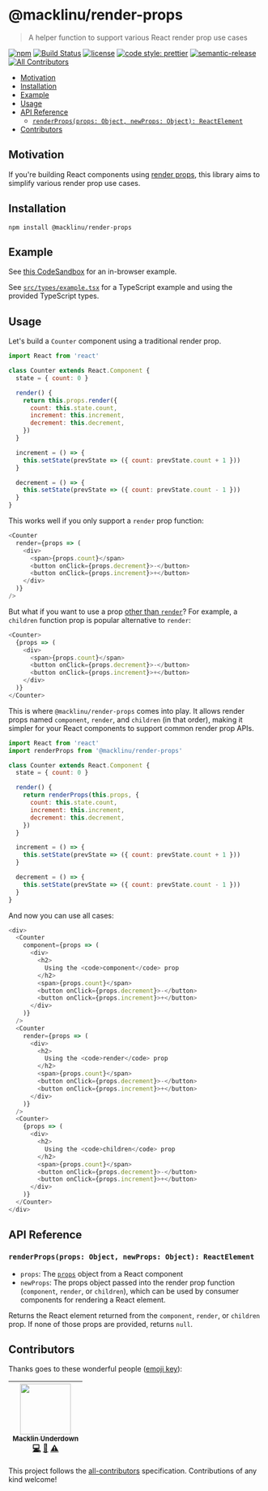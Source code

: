 # @macklinu/render-props

> A helper function to support various React render prop use cases

[![npm](https://img.shields.io/npm/v/@macklinu/render-props.svg)](https://npm.im/@macklinu/render-props)
[![Build Status](https://travis-ci.org/macklinu/render-props.svg?branch=master)](https://travis-ci.org/macklinu/render-props)
[![license](https://img.shields.io/github/license/macklinu/render-props.svg)](https://github.com/macklinu/render-props/blob/master/LICENSE)
[![code style: prettier](https://img.shields.io/badge/code_style-prettier-ff69b4.svg)](https://github.com/prettier/prettier)
[![semantic-release](https://img.shields.io/badge/%20%20%F0%9F%93%A6%F0%9F%9A%80-semantic--release-e10079.svg)](https://github.com/semantic-release/semantic-release)
[![All Contributors](https://img.shields.io/badge/all_contributors-1-orange.svg?style=flat-square)](#contributors)

<!-- START doctoc generated TOC please keep comment here to allow auto update -->

<!-- DON'T EDIT THIS SECTION, INSTEAD RE-RUN doctoc TO UPDATE -->

<!-- DON'T EDIT THIS SECTION, INSTEAD RE-RUN doctoc TO UPDATE -->

* [Motivation](#motivation)
* [Installation](#installation)
* [Example](#example)
* [Usage](#usage)
* [API Reference](#api-reference)
  * [`renderProps(props: Object, newProps: Object): ReactElement`](#renderpropsprops-object-newprops-object-reactelement)
* [Contributors](#contributors)

<!-- END doctoc generated TOC please keep comment here to allow auto update -->

## Motivation

If you're building React components using [render props](https://reactjs.org/docs/render-props.html), this library aims to simplify various render prop use cases.

## Installation

```
npm install @macklinu/render-props
```

## Example

See [this CodeSandbox](https://codesandbox.io/s/zw08xmk5yl) for an in-browser example.

See [`src/types/example.tsx`]() for a TypeScript example and using the provided TypeScript types.

## Usage

Let's build a `Counter` component using a traditional render prop.

```js
import React from 'react'

class Counter extends React.Component {
  state = { count: 0 }

  render() {
    return this.props.render({
      count: this.state.count,
      increment: this.increment,
      decrement: this.decrement,
    })
  }

  increment = () => {
    this.setState(prevState => ({ count: prevState.count + 1 }))
  }

  decrement = () => {
    this.setState(prevState => ({ count: prevState.count - 1 }))
  }
}
```

This works well if you only support a `render` prop function:

```js
<Counter
  render={props => (
    <div>
      <span>{props.count}</span>
      <button onClick={props.decrement}>-</button>
      <button onClick={props.increment}>+</button>
    </div>
  )}
/>
```

But what if you want to use a prop [other than `render`](https://reactjs.org/docs/render-props.html#using-props-other-than-render)? For example, a `children` function prop is popular alternative to `render`:

```js
<Counter>
  {props => (
    <div>
      <span>{props.count}</span>
      <button onClick={props.decrement}>-</button>
      <button onClick={props.increment}>+</button>
    </div>
  )}
</Counter>
```

This is where `@macklinu/render-props` comes into play. It allows render props named `component`, `render`, and `children` (in that order), making it simpler for your React components to support common render prop APIs.

```js
import React from 'react'
import renderProps from '@macklinu/render-props'

class Counter extends React.Component {
  state = { count: 0 }

  render() {
    return renderProps(this.props, {
      count: this.state.count,
      increment: this.increment,
      decrement: this.decrement,
    })
  }

  increment = () => {
    this.setState(prevState => ({ count: prevState.count + 1 }))
  }

  decrement = () => {
    this.setState(prevState => ({ count: prevState.count - 1 }))
  }
}
```

And now you can use all cases:

```js
<div>
  <Counter
    component={props => (
      <div>
        <h2>
          Using the <code>component</code> prop
        </h2>
        <span>{props.count}</span>
        <button onClick={props.decrement}>-</button>
        <button onClick={props.increment}>+</button>
      </div>
    )}
  />
  <Counter
    render={props => (
      <div>
        <h2>
          Using the <code>render</code> prop
        </h2>
        <span>{props.count}</span>
        <button onClick={props.decrement}>-</button>
        <button onClick={props.increment}>+</button>
      </div>
    )}
  />
  <Counter>
    {props => (
      <div>
        <h2>
          Using the <code>children</code> prop
        </h2>
        <span>{props.count}</span>
        <button onClick={props.decrement}>-</button>
        <button onClick={props.increment}>+</button>
      </div>
    )}
  </Counter>
</div>
```

## API Reference

### `renderProps(props: Object, newProps: Object): ReactElement`

* `props`: The [`props`](https://reactjs.org/docs/react-component.html#props) object from a React component
* `newProps`: The props object passed into the render prop function (`component`, `render`, or `children`), which can be used by consumer components for rendering a React element.

Returns the React element returned from the `component`, `render`, or `children` prop. If none of those props are provided, returns `null`.

## Contributors

Thanks goes to these wonderful people ([emoji key](https://github.com/kentcdodds/all-contributors#emoji-key)):

<!-- ALL-CONTRIBUTORS-LIST:START - Do not remove or modify this section -->

<!-- prettier-ignore -->
| [<img src="https://avatars1.githubusercontent.com/u/2344137?v=4" width="100px;"/><br /><sub><b>Macklin Underdown</b></sub>](http://macklin.underdown.me)<br />[💻](https://github.com/macklinu/render-props/commits?author=macklinu "Code") [📖](https://github.com/macklinu/render-props/commits?author=macklinu "Documentation") [⚠️](https://github.com/macklinu/render-props/commits?author=macklinu "Tests") |
| :---: |

<!-- ALL-CONTRIBUTORS-LIST:END -->

This project follows the [all-contributors](https://github.com/kentcdodds/all-contributors) specification. Contributions of any kind welcome!
